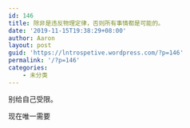 ```yaml
---
id: 146
title: 除非是违反物理定律，否则所有事情都是可能的。
date: '2019-11-15T19:38:29+08:00'
author: Aaron
layout: post
guid: 'https://lntrospetive.wordpress.com/?p=146'
permalink: '/?p=146'
categories:
    - 未分类
---
```


别给自己受限。

现在唯一需要